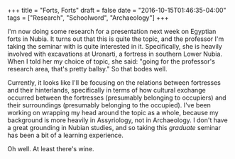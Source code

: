 +++
title = "Forts, Forts"
draft = false
date = "2016-10-15T01:46:35-04:00"
tags = ["Research", "Schoolword", "Archaeology"]
+++

I'm now doing some research for a presentation next week on Egyptian forts in Nubia. It turns out that this is quite the topic, and the professor I'm taking the seminar with is quite interested in it. Specifically, she is heavily involved with excavations at Uronarti, a fortress in southern Lower Nubia. When I told her my choice of topic, she said: "going for the professor's research area, that's pretty ballsy." So that bodes well.

Currently, it looks like I'll be focusing on the relations between fortresses and their hinterlands, specifically in terms of how cultural exchange occurred between the fortresses (presumably belonging to occupiers) and their surroundings (presumably belonging to the occupied). I've been working on wrapping my head around the topic as a whole, because my background is more heavily in Assyriology, not in Archaeology. I don't have a great grounding in Nubian studies, and so taking this *graduate* seminar has been a bit of a learning experience.

Oh well. At least there's wine.